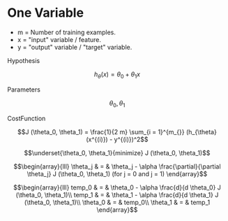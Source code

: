 # One Variable

* m = Number of training examples.
* x = "input" variable / feature.
* y = "output" variable / "target" variable.

Hypothesis

$$ h_{\theta} (x) = \theta_0 + \theta_1 x$$

Parameters

$$ \theta_0, \theta_1$$

CostFunction

$$J (\theta_0, \theta_1) = \frac{1}{2 m} \sum_{i = 1}^{m_{}} (h_{\theta}
(x^{(i)}) - y^{(i)})^2$$

$$\underset{\theta_0, \theta_1}{minimize}  J (\theta_0, \theta_1)$$


$$\begin{array}{lll}
  \theta_j & = & \theta_j - \alpha \frac{\partial}{\partial \theta_j} J
  (\theta_0, \theta_1)  (for j = 0 and j = 1)
\end{array}$$

$$\begin{array}{lll}
  temp_0 & = & \theta_0 - \alpha \frac{d}{d \theta_0} J (\theta_0,
  \theta_1)\\
  temp_1 & = & \theta_1 - \alpha \frac{d}{d \theta_1} J (\theta_0,
  \theta_1)\\
  \theta_0 & = & temp_0\\
  \theta_1 & = & temp_1
\end{array}$$